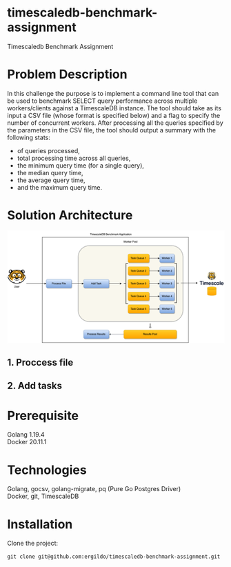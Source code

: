 # timescaledb-benchmark-assignment
Timescaledb Benchmark Assignment

# Problem Description
In this challenge the purpose is to implement a command line tool that can be used to benchmark SELECT
query performance across multiple workers/clients against a TimescaleDB instance. The tool
should take as its input a CSV file (whose format is specified below) and a flag to specify the
number of concurrent workers. After processing all the queries specified by the parameters in
the CSV file, the tool should output a summary with the following stats:
* of queries processed,
* total processing time across all queries,
* the minimum query time (for a single query),
* the median query time,
* the average query time,
* and the maximum query time.

# Solution Architecture

![solution architecture diagram](timescaledb-benchmark-assignment-solution.png "Solution Architecture Diagram")

## 1. Proccess file

## 2. Add tasks


# Prerequisite
Golang  1.19.4<br/>
Docker 20.11.1<br/>

# Technologies
Golang, gocsv, golang-migrate, pq (Pure Go Postgres Driver)<br/>
Docker, git, TimescaleDB<br/>

# Installation

Clone the project:

``` 
git clone git@github.com:ergildo/timescaledb-benchmark-assignment.git

```


